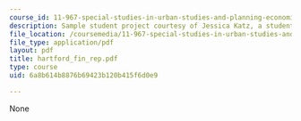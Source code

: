 ```yaml
---
course_id: 11-967-special-studies-in-urban-studies-and-planning-economic-development-planning-skills-january-iap-2007
description: Sample student project courtesy of Jessica Katz, a student in the course.
file_location: /coursemedia/11-967-special-studies-in-urban-studies-and-planning-economic-development-planning-skills-january-iap-2007/6a8b614b8876b69423b120b415f6d0e9_hartford_fin_rep.pdf
file_type: application/pdf
layout: pdf
title: hartford_fin_rep.pdf
type: course
uid: 6a8b614b8876b69423b120b415f6d0e9

---
```

None